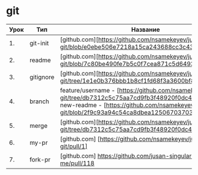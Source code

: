 # git

| Урок | Тип               | Название  | Ссылка                     |
| ---- | ----------------- | --------- | -------------------------- |
| 1.   |  git-init  | [github.com][https://github.com/nsamekeyev/jusan-git/blob/e0ebe506e7218a15ca243688cc3c43e22fbd66bc] |
| 2.   |  readme    | [github.com][https://github.com/nsamekeyev/jusan-git/blob/7c80be490fe7b5c0f7cea871c5d64938a718b962] |
| 3.   |  gitignore | [github.com][https://github.com/nsamekeyev/jusan-git/tree/1e1e0b376bbb1b8cf1fd68f3a3600bf8cee4285a] |
| 4.   |  branch    | feature/username - [https://github.com/nsamekeyev/jusan-git/tree/db7312c5c75aa7cd9fb3f48920f0dc4b8b364b52]; new-readme - [https://github.com/nsamekeyev/jusan-git/blob/2f9c93a94c54ca8dbea12506703703974a5fa2d3] |
| 5.   |  merge     | [github.com][https://github.com/nsamekeyev/jusan-git/tree/db7312c5c75aa7cd9fb3f48920f0dc4b8b364b52] |
| 6.   |  my-pr     | [github.com] [https://github.com/nsamekeyev/jusan-git/pull/1] |
| 7.   |  fork-pr   | [github.com] https://github.com/jusan-singularity/fork-me/pull/118   |
